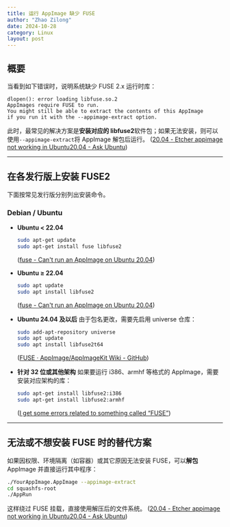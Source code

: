 ```yaml
---
title: 运行 AppImage 缺少 FUSE
author: "Zhao Zilong"
date: 2024-10-28
category: Linux
layout: post
---
```


## 概要

当看到如下错误时，说明系统缺少 FUSE 2.x 运行时库：

```
dlopen(): error loading libfuse.so.2
AppImages require FUSE to run.
You might still be able to extract the contents of this AppImage
if you run it with the --appimage-extract option.
```

此时，最常见的解决方案是**安装对应的 libfuse2**软件包；如果无法安装，则可以使用`--appimage-extract`将 AppImage 解包后运行。 ([20.04 - Etcher appimage not working in Ubuntu20.04 - Ask Ubuntu](https://askubuntu.com/questions/1357194/etcher-appimage-not-working-in-ubuntu20-04?utm_source=chatgpt.com))

---

## 在各发行版上安装 FUSE2

下面按常见发行版分别列出安装命令。

### Debian / Ubuntu

- **Ubuntu < 22.04**

  ```bash
  sudo apt-get update
  sudo apt-get install fuse libfuse2
  ```

  ([fuse - Can't run an AppImage on Ubuntu 20.04](https://askubuntu.com/questions/1363783/cant-run-an-appimage-on-ubuntu-20-04?utm_source=chatgpt.com))

- **Ubuntu ≥ 22.04**

  ```bash
  sudo apt update
  sudo apt install libfuse2
  ```

  ([fuse - Can't run an AppImage on Ubuntu 20.04](https://askubuntu.com/questions/1363783/cant-run-an-appimage-on-ubuntu-20-04?utm_source=chatgpt.com))

- **Ubuntu 24.04 及以后**
  由于包名更改，需要先启用 universe 仓库：

  ```bash
  sudo add-apt-repository universe
  sudo apt update
  sudo apt install libfuse2t64
  ```

  ([FUSE · AppImage/AppImageKit Wiki - GitHub](https://github.com/appimage/appimagekit/wiki/fuse?utm_source=chatgpt.com))

- **针对 32 位或其他架构**
  如果要运行 i386、armhf 等格式的 AppImage，需要安装对应架构的库：

  ```bash
  sudo apt-get install libfuse2:i386
  sudo apt-get install libfuse2:armhf
  ```

  ([I get some errors related to something called “FUSE”](https://docs.appimage.org/user-guide/troubleshooting/fuse.html?utm_source=chatgpt.com))

---

## 无法或不想安装 FUSE 时的替代方案

如果因权限、环境隔离（如容器）或其它原因无法安装 FUSE，可以**解包** AppImage 并直接运行其中程序：

```bash
./YourAppImage.AppImage --appimage-extract
cd squashfs-root
./AppRun
```

这样绕过 FUSE 挂载，直接使用解压后的文件系统。 ([20.04 - Etcher appimage not working in Ubuntu20.04 - Ask Ubuntu](https://askubuntu.com/questions/1357194/etcher-appimage-not-working-in-ubuntu20-04?utm_source=chatgpt.com))
